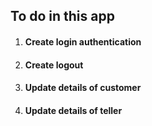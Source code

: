## To do in this app
1. #### Create login authentication
2. #### Create logout
3. #### Update details of customer 
4. #### Update details of teller